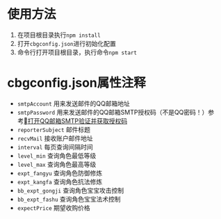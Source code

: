 # 使用方法
1. 在项目根目录执行`npm install`
2. 打开`cbgconfig.json`进行初始化配置
3. 命令行打开项目根目录，执行命令`npm start`

# cbgconfig.json属性注释
+ `smtpAccount` 用来发送邮件的QQ邮箱地址
+ `smtpPassword` 用来发送邮件的QQ邮箱SMTP授权码（不是QQ密码！）参考[打开QQ邮箱SMTP验证并获取授权码](https://jingyan.baidu.com/article/6d704a133a245f28db51caf5.html)
+ `reporterSubject` 邮件标题
+ `recvMail` 接收账户邮件地址
+ `interval` 每页查询间隔时间
+ `level_min` 查询角色最低等级
+ `level_max` 查询角色最高等级
+ `expt_fangyu` 查询角色防御修炼
+ `expt_kangfa` 查询角色抗法修炼
+ `bb_expt_gongji` 查询角色宝宝攻击控制
+ `bb_expt_fashu` 查询角色宝宝法术控制
+ `expectPrice` 期望收购价格
